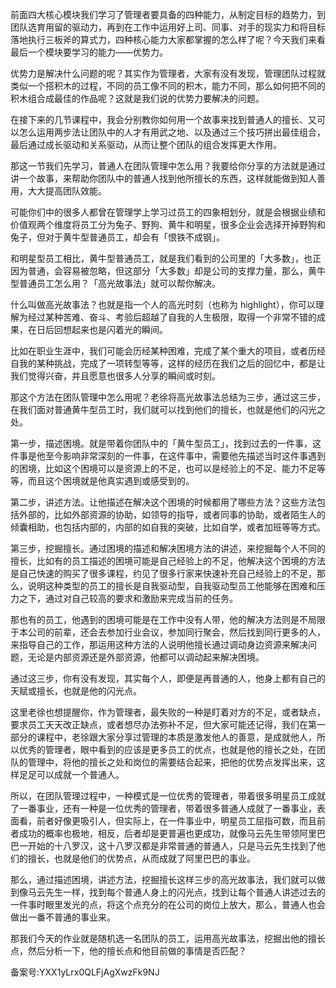 前面四大核心模块我们学习了管理者要具备的四种能力，从制定目标的趋势力，到团队选育用留的驱动力，再到在工作中运用好上司、同事、对手的现实力和将目标落地执行三板斧的算式力，四种核心能力大家都掌握的怎么样了呢？今天我们来看最后一个模块要学习的能力——优势力。

优势力是解决什么问题的呢？其实作为管理者，大家有没有发现，管理团队过程就类似一个搭积木的过程，不同的员工像不同的积木，能力不同，那么如何把不同的积木组合成最佳的作品呢？这就是我们说的优势力要解决的问题。

在接下来的几节课程中，我会分别教你如何用一个故事来找到普通人的擅长、又可以怎么运用两步法让团队中的人才有用武之地、以及通过三个技巧拼出最佳组合，最后通过成长驱动和关系驱动，从而让整个团队的组合发挥更大作用。

那这一节我们先学习，普通人在团队管理中怎么用？我要给你分享的方法就是通过讲一个故事，来帮助你团队中的普通人找到他所擅长的东西，这样就能做到知人善用，大大提高团队效能。

可能你们中的很多人都曾在管理学上学习过员工的四象相划分，就是会根据业绩和价值观两个维度将员工分为兔子、野狗、黄牛和明星，很多企业会选择开掉野狗和兔子，但对于黄牛型普通员工，却会有「恨铁不成钢」。

和明星型员工相比，黄牛型普通员工，就是我们看到的公司里的「大多数」，也正因为普通，会容易被忽略，但这部分「大多数」却是公司的支撑力量，那么，黄牛型普通员工怎么用？「高光故事法」就可以帮你解决。

什么叫做高光故事法？也就是指一个人的高光时刻（也称为 highlight），你可以理解为经过某种苦难、奋斗、考验后超越了自我的人生极限，取得一个非常不错的成果，在日后回想起来也是闪着光的瞬间。

比如在职业生涯中，我们可能会历经某种困难，完成了某个重大的项目，或者历经自我的某种挑战，完成了一项转型等等，这样的经历在我们之后的回忆中，都是让我们觉得兴奋，并且愿意也很多人分享的瞬间或时刻。

那这个方法在团队管理中怎么用呢？老徐将高光故事法总结为三步，通过这三步，在我们面对普通黄牛型员工时，我们就可以找到他们的擅长，也就是他们的闪光之处。

第一步，描述困境。就是带着你团队中的「黄牛型员工」，找到过去的一件事，这件事是他至今影响非常深刻的一件事，在这件事中，需要他先描述当时这件事遇到的困境，比如这个困境可以是资源上的不足，也可以是经验上的不足、能力不足等等，而且这个困境就是他真实遇到或感受到的。

第二步，讲述方法。让他描述在解决这个困境的时候都用了哪些方法？这些方法包括外部的，比如外部资源的协助，如领导的指导，或者同事的协助，或者陌生人的倾囊相助，也包括内部的，内部的如自我的突破，比如自学，或者加班等等方式。

第三步，挖掘擅长。通过困境的描述和解决困境方法的讲述，来挖掘每个人不同的擅长，比如有的员工描述的困境可能是自己经验上的不足，他解决这个困境的方法是自己快速的购买了很多课程，约见了很多行家来快速补充自己经验上的不足，那么，说明这种类型的员工的擅长是自我驱动型，自我驱动型员工他能够在困难和压力之下，通过对自己较高的要求和激励来完成当前的任务。

那也有的员工，他遇到的困境可能是在工作中没有人带，他的解决方法则是不局限于本公司的前辈，还会去参加行业会议，参加同行聚会，然后找到同行更多的人，来指导自己的工作，那运用这种方法的人说明他擅长通过调动身边资源来解决问题，无论是内部资源还是外部资源，他都可以调动起来解决困境。

通过这三步，你有没有发现，其实每个人，即便是再普通的人，他身上都有自己的天赋或擅长，也就是他的闪光点。

这里老徐也想提醒你，作为管理者，最失败的一种是盯着对方的不足，或者缺点，要求员工天天改正缺点，或者想尽办法弥补不足，但大家可能还记得，我们在第一部分的课程中，老徐跟大家分享过管理的本质是激发他人的善意，是成就他人，所以优秀的管理者，眼中看到的应该是更多员工的优点，也就是他的擅长之处，在团队的管理中，将他的擅长之处和岗位的需要结合起来，把他的优势点发挥出来，这样足足可以成就一个普通人。

所以，在团队管理过程中，一种模式是一位优秀的管理者，带着很多明星员工成就了一番事业，还有一种是一位优秀的管理者，带着很多普通人成就了一番事业，表面看，前者好像更吸引人，但实际上，在一件事业中，明星员工屈指可数，而且前者成功的概率也极地，相反，后者却是更普遍也更成功，就像马云先生带领阿里巴巴一开始的十八罗汉，这十八罗汉都是非常普通的普通人，只是马云先生找到了他们的擅长，也就是他们的优势点，从而成就了阿里巴巴的事业。

那么，通过描述困境，讲述方法，挖掘擅长这样三步的高光故事法，我们就可以做到像马云先生一样，找到每个普通人身上的闪光点，找到让每个普通人讲述过去的一件事时眼里发光的点，将这个点充分的在公司的岗位上放大，那么，普通人也会做出一番不普通的事业来。

那我们今天的作业就是随机选一名团队的员工，运用高光故事法，挖掘出他的擅长点，然后分析一下，他的擅长点和他目前做的事情是否匹配？

备案号:YXX1yLrx0QLFjAgXwzFk9NJ
